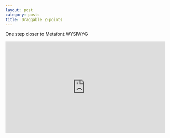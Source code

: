 ```yaml
---
layout: post
category: posts
title: Draggable Z-points
---
```


One step closer to Metafont WYSIWYG 

<iframe src="http://player.vimeo.com/video/72666399" width="500" height="286" frameborder="0" webkitAllowFullScreen mozallowfullscreen allowFullScreen></iframe>


